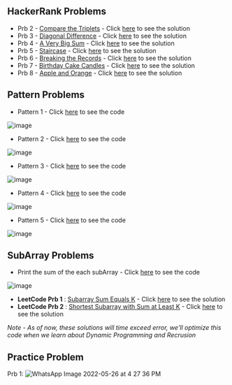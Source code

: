 ## HackerRank Problems

- Prb 2 - [Compare the Triplets](https://www.hackerrank.com/challenges/compare-the-triplets/problem) - Click [here](./HRPrb2.java) to see the solution
- Prb 3 - [Diagonal Difference](https://www.hackerrank.com/challenges/diagonal-difference/problem) - Click [here](./HRPrb3.java) to see the solution
- Prb 4 - [A Very Big Sum](https://www.hackerrank.com/challenges/a-very-big-sum/problem) - Click [here](./HRPrb4.java) to see the solution
- Prb 5 - [Staircase](https://www.hackerrank.com/challenges/staircase/problem) - Click [here](./HRPrb5.java) to see the solution
- Prb 6 - [Breaking the Records](https://www.hackerrank.com/challenges/breaking-best-and-worst-records/problem) - Click [here](./HRPrb6.java) to see the solution
- Prb 7 - [Birthday Cake Candles](https://www.hackerrank.com/challenges/birthday-cake-candles/problem) - Click [here](./HRPrb7.java) to see the solution
- Prb 8 - [Apple and Orange](https://www.hackerrank.com/challenges/apple-and-orange/problem) - Click [here](./HRPrb8.java) to see the solution

## Pattern Problems

- Pattern 1  -  Click [here](./StarPattern1.java) to see the code

![image](https://user-images.githubusercontent.com/70228962/170518004-1b8cad4b-cba4-4492-87a9-5f8ebe2c1290.png)

- Pattern 2 -  Click [here](./StarPattern2.java) to see the code

![image](https://user-images.githubusercontent.com/70228962/170518211-dc6d6e99-45a9-46e8-afb4-94b914419f11.png)

- Pattern 3 -  Click [here](./StarPattern3.java) to see the code

![image](https://user-images.githubusercontent.com/70228962/170518272-b43ea6d3-7744-4b7b-838b-71108b048341.png)

- Pattern 4 -  Click [here](./StarPattern4.java) to see the code

![image](https://user-images.githubusercontent.com/70228962/170518331-547588da-c3d3-4d45-b269-82cd50517e93.png)

- Pattern 5 -  Click [here](./StarPattern5.java) to see the code

![image](https://user-images.githubusercontent.com/70228962/170518374-81e07891-a8c5-454b-a66c-238b7202d036.png)


## SubArray Problems

- Print the sum of the each subArray -  Click [here](./SubArraySum.java) to see the code

![image](https://user-images.githubusercontent.com/70228962/170520432-bf908019-9b7a-4ef8-ac61-6182331c2742.png)

- **LeetCode Prb 1** : [Subarray Sum Equals K](https://leetcode.com/problems/subarray-sum-equals-k/) - Click [here](./LCPrb1.java) to see the solution
- **LeetCode Prb 2** : [Shortest Subarray with Sum at Least K](https://leetcode.com/problems/shortest-subarray-with-sum-at-least-k/) - Click [here](./LCPrb2.java) to see the solution

*Note - As of now, these solutions will time exceed error, we'll optimize this code when we learn about Dynamic Programming and Recrusion*

## Practice Problem

Prb 1:
![WhatsApp Image 2022-05-26 at 4 27 36 PM](https://user-images.githubusercontent.com/70228962/170521734-c18a3aba-f659-4906-a0aa-164db025cd1d.jpeg)

